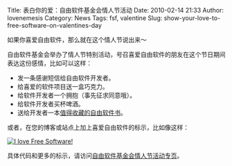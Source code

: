 Title: 表白你的爱：自由软件基金会情人节活动
Date: 2010-02-14 21:33
Author: lovenemesis
Category: News
Tags: fsf, valentine
Slug: show-your-love-to-free-software-on-valentines-day

如果你喜爱自由软件，那么就在这个情人节说出来～

自由软件基金会举办了情人节特别活动，号召喜爱自由软件的朋友在这个节日期间表达这份感情，比如可以这样：

-   发一条感谢短信给自由软件开发者。
-   给喜爱的软件项目送一盒巧克力。
-   给软件开发者一个拥抱（事先征求同意哦）。
-   给软件开发者买杯啤酒。
-   送给开发者一本[值得收藏的自由软件书](http://www.fsfe.org/campaigns/valentine-2010/)。

或者，在您的博客或站点上加上喜爱自由软件的标示，比如像这样：

[![I love Free
Software!](http://fsfe.org/campaigns/valentine-2010/vd-i-love-fs-468x60.png)](http://fsfe.org/campaigns/valentine-2010/valentine-2010.html)

具体代码和更多的标示，请访问[自由软件基金会情人节活动专页](http://www.fsfe.org/campaigns/valentine-2010/)。
